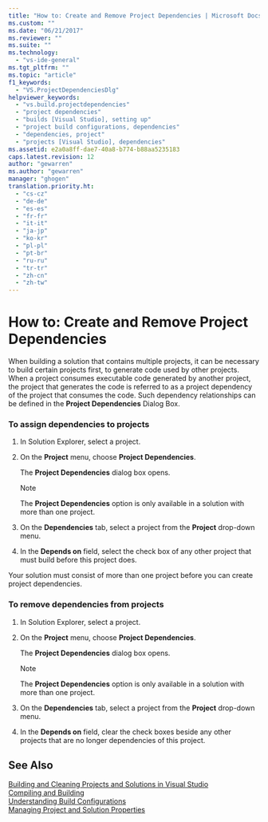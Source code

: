 ```yaml
---
title: "How to: Create and Remove Project Dependencies | Microsoft Docs"
ms.custom: ""
ms.date: "06/21/2017"
ms.reviewer: ""
ms.suite: ""
ms.technology: 
  - "vs-ide-general"
ms.tgt_pltfrm: ""
ms.topic: "article"
f1_keywords: 
  - "VS.ProjectDependenciesDlg"
helpviewer_keywords: 
  - "vs.build.projectdependencies"
  - "project dependencies"
  - "builds [Visual Studio], setting up"
  - "project build configurations, dependencies"
  - "dependencies, project"
  - "projects [Visual Studio], dependencies"
ms.assetid: e2a0a8ff-dae7-40a8-b774-b88aa5235183
caps.latest.revision: 12
author: "gewarren"
ms.author: "gewarren"
manager: "ghogen"
translation.priority.ht: 
  - "cs-cz"
  - "de-de"
  - "es-es"
  - "fr-fr"
  - "it-it"
  - "ja-jp"
  - "ko-kr"
  - "pl-pl"
  - "pt-br"
  - "ru-ru"
  - "tr-tr"
  - "zh-cn"
  - "zh-tw"
---
```

# How to: Create and Remove Project Dependencies
When building a solution that contains multiple projects, it can be necessary to build certain projects first, to generate code used by other projects. When a project consumes executable code generated by another project, the project that generates the code is referred to as a project dependency of the project that consumes the code. Such dependency relationships can be defined in the **Project Dependencies** Dialog Box.  

### To assign dependencies to projects  

1.  In Solution Explorer, select a project.  

2.  On the **Project** menu, choose **Project Dependencies**.  

     The **Project Dependencies** dialog box opens.  

    > [!NOTE]
    >  The **Project Dependencies** option is only available in a solution with more than one project.  

3.  On the **Dependencies** tab, select a project from the **Project** drop-down menu.  

4.  In the **Depends on** field, select the check box of any other project that must build before this project does.  

 Your solution must consist of more than one project before you can create project dependencies.  

### To remove dependencies from projects  

1.  In Solution Explorer, select a project.  

2.  On the **Project** menu, choose **Project Dependencies**.  

     The **Project Dependencies** dialog box opens.  

    > [!NOTE]
    >  The **Project Dependencies** option is only available in a solution with more than one project.  

3.  On the **Dependencies** tab, select a project from the **Project** drop-down menu.  

4.  In the **Depends on** field, clear the check boxes beside any other projects that are no longer dependencies of this project.  

## See Also  
 [Building and Cleaning Projects and Solutions in Visual Studio](../ide/building-and-cleaning-projects-and-solutions-in-visual-studio.md)   
 [Compiling and Building](../ide/compiling-and-building-in-visual-studio.md)   
 [Understanding Build Configurations](../ide/understanding-build-configurations.md)   
 [Managing Project and Solution Properties](managing-project-and-solution-properties.md)

